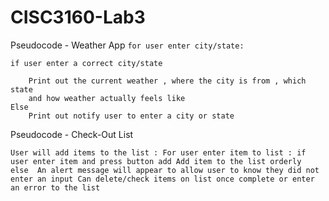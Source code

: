 # CISC3160-Lab3
Pseudocode - Weather App
	`for user enter city/state:`

	if user enter a correct city/state
	
		Print out the current weather , where the city is from , which state 
		and how weather actually feels like
	Else
		Print out notify user to enter a city or state 

Pseudocode - Check-Out List 

`User will add items to the list :
	For user enter item to list :
		if user enter item and press button add
		Add item to the list orderly 
		else 
			An alert message will appear to allow user to know they did not  enter an input
	Can delete/check items on list once complete or enter an error to the list`
